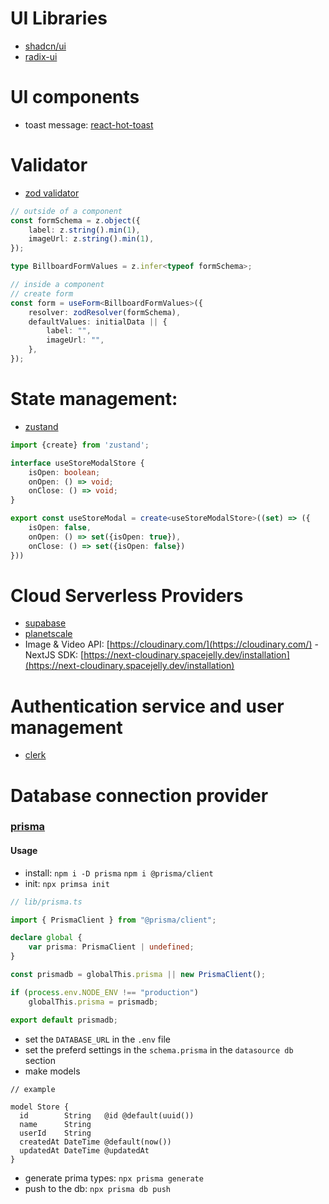 # UI Libraries

- [shadcn/ui](https://ui.shadcn.com/docs/installation/next)
- [radix-ui](https://www.radix-ui.com/)

# UI components

- toast message: [react-hot-toast](https://react-hot-toast.com/)

# Validator

- [zod validator](https://zod.dev/)
```ts
// outside of a component
const formSchema = z.object({
    label: z.string().min(1),
    imageUrl: z.string().min(1),
});

type BillboardFormValues = z.infer<typeof formSchema>;

// inside a component
// create form
const form = useForm<BillboardFormValues>({
    resolver: zodResolver(formSchema),
    defaultValues: initialData || {
        label: "",
        imageUrl: "",
    },
});
```

# State management:

- [zustand](https://github.com/pmndrs/zustand)
```ts
import {create} from 'zustand';

interface useStoreModalStore {
    isOpen: boolean;
    onOpen: () => void;
    onClose: () => void;
}

export const useStoreModal = create<useStoreModalStore>((set) => ({
    isOpen: false,
    onOpen: () => set({isOpen: true}),
    onClose: () => set({isOpen: false})
}))


```
  
# Cloud Serverless Providers

- [supabase](https://supabase.com/)
- [planetscale](https://app.planetscale.com/)
- Image & Video API: [https://cloudinary.com/](https://cloudinary.com/)
      - NextJS SDK: [https://next-cloudinary.spacejelly.dev/installation](https://next-cloudinary.spacejelly.dev/installation)

# Authentication service and user management

- [clerk](https://clerk.com/)

# Database connection provider

### [prisma](https://www.prisma.io/)

#### Usage

- install: ```npm i -D prisma``` ```npm i @prisma/client```
- init: ```npx primsa init```
```ts
// lib/prisma.ts

import { PrismaClient } from "@prisma/client";

declare global {
    var prisma: PrismaClient | undefined;
}

const prismadb = globalThis.prisma || new PrismaClient();

if (process.env.NODE_ENV !== "production")
    globalThis.prisma = prismadb;

export default prismadb;
```
- set the ```DATABASE_URL``` in the ```.env``` file
- set the preferd settings in the ```schema.prisma``` in the ```datasource db``` section
- make models
```prisma
// example

model Store {
  id        String   @id @default(uuid())
  name      String
  userId    String
  createdAt DateTime @default(now())
  updatedAt DateTime @updatedAt
}
```
- generate prima types: ```npx prisma generate```
- push to the db: ```npx prisma db push```
